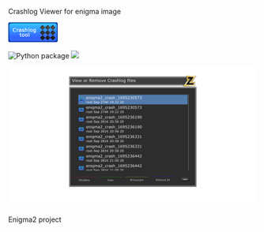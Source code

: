 Crashlog Viewer for enigma image

 ![Plugin RadioGit](https://github.com/Belfagor2005/CrashlogViewer/blob/main/usr/lib/enigma2/python/Plugins/Extensions/CrashlogViewer/crash.png?raw=true)
 
![![Python package](https://github.com/Belfagor2005/CrashlogViewer/actions/workflows/pylint.yml/badge.svg)](https://github.com/Belfagor2005/CrashlogViewer/actions/workflows/pylint.yml) ![](https://komarev.com/ghpvc/?username=Belfagor2005)

<img src="https://github.com/Belfagor2005/CrashlogViewer/blob/main/screen/screenshot.png?raw=true">



Enigma2 project

